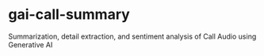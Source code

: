 # gai-call-summary
Summarization, detail extraction, and sentiment analysis of Call Audio using Generative AI
